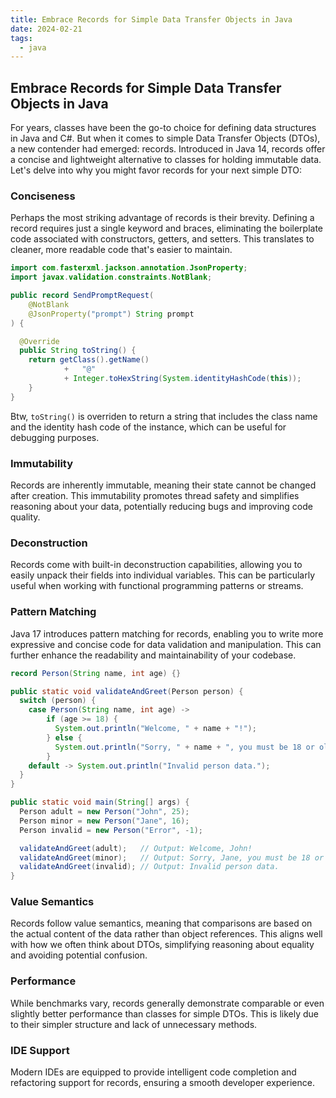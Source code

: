 ```yaml
---
title: Embrace Records for Simple Data Transfer Objects in Java
date: 2024-02-21
tags:
  - java
---
```


## **Embrace Records for Simple Data Transfer Objects in Java**


For years, classes have been the go-to choice for defining data structures in Java and C#. But when it comes to simple Data Transfer Objects (DTOs), a new contender had emerged: records. Introduced in Java 14, records offer a concise and lightweight alternative to classes for holding immutable data. Let's delve into why you might favor records for your next simple DTO:


### **Conciseness**


Perhaps the most striking advantage of records is their brevity. Defining a record requires just a single keyword and braces, eliminating the boilerplate code associated with constructors, getters, and setters. This translates to cleaner, more readable code that's easier to maintain.


```java
import com.fasterxml.jackson.annotation.JsonProperty;
import javax.validation.constraints.NotBlank;

public record SendPromptRequest(
    @NotBlank
    @JsonProperty("prompt") String prompt
) {

  @Override
  public String toString() {
    return getClass().getName() 
			+	"@" 
			+ Integer.toHexString(System.identityHashCode(this));
	}
}
```


Btw, `toString()` is overriden to return a string that includes the class name and the identity hash code of the instance, which can be useful for debugging purposes.


### **Immutability**


Records are inherently immutable, meaning their state cannot be changed after creation. This immutability promotes thread safety and simplifies reasoning about your data, potentially reducing bugs and improving code quality.


### **Deconstruction**


Records come with built-in deconstruction capabilities, allowing you to easily unpack their fields into individual variables. This can be particularly useful when working with functional programming patterns or streams.


### **Pattern Matching**


Java 17 introduces pattern matching for records, enabling you to write more expressive and concise code for data validation and manipulation. This can further enhance the readability and maintainability of your codebase.


```java
record Person(String name, int age) {}

public static void validateAndGreet(Person person) {
  switch (person) {
    case Person(String name, int age) ->
        if (age >= 18) {
          System.out.println("Welcome, " + name + "!");
        } else {
          System.out.println("Sorry, " + name + ", you must be 18 or older.");
        }
    default -> System.out.println("Invalid person data.");
  }
}

public static void main(String[] args) {
  Person adult = new Person("John", 25);
  Person minor = new Person("Jane", 16);
  Person invalid = new Person("Error", -1);

  validateAndGreet(adult);   // Output: Welcome, John!
  validateAndGreet(minor);   // Output: Sorry, Jane, you must be 18 or older.
  validateAndGreet(invalid); // Output: Invalid person data.
}
```


### **Value Semantics**


Records follow value semantics, meaning that comparisons are based on the actual content of the data rather than object references. This aligns well with how we often think about DTOs, simplifying reasoning about equality and avoiding potential confusion.


### **Performance**


While benchmarks vary, records generally demonstrate comparable or even slightly better performance than classes for simple DTOs. This is likely due to their simpler structure and lack of unnecessary methods.


### **IDE Support**


Modern IDEs are equipped to provide intelligent code completion and refactoring support for records, ensuring a smooth developer experience.


